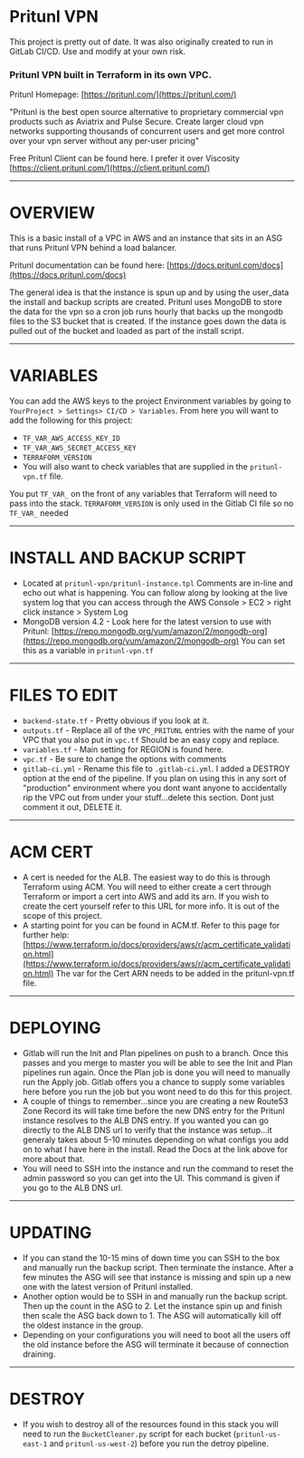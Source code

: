 # Pritunl VPN

This project is pretty out of date. It was also originally created to run in GitLab CI/CD. Use and modify at your own risk.

### Pritunl VPN built in Terraform in its own VPC.

Pritunl Homepage: [https://pritunl.com/](https://pritunl.com/)

"Pritunl is the best open source alternative to proprietary commercial vpn products such as Aviatrix and Pulse Secure. Create larger cloud vpn networks supporting thousands of concurrent users and get more control over your vpn server without any per-user pricing"

Free Pritunl Client can be found here. I prefer it over Viscosity [https://client.pritunl.com/](https://client.pritunl.com/)

---

# OVERVIEW

This is a basic install of a VPC in AWS and an instance that sits in an ASG that runs Pritunl VPN behind a load balancer.

Pritunl documentation can be found here: [https://docs.pritunl.com/docs](https://docs.pritunl.com/docs)

The general idea is that the instance is spun up and by using the user_data the install and backup scripts are created. Pritunl uses MongoDB to store the data for the vpn so a cron job runs hourly that backs up the mongodb files to the S3 bucket that is created. If the instance goes down the data is pulled out of the bucket and loaded as part of the install script.

---

# VARIABLES

You can add the AWS keys to the project Environment variables by going to `YourProject > Settings> CI/CD > Variables`. From here you will want to add the following for this project:
* `TF_VAR_AWS_ACCESS_KEY_ID`
* `TF_VAR_AWS_SECRET_ACCESS_KEY`
* `TERRAFORM_VERSION`
* You will also want to check variables that are supplied in the `pritunl-vpn.tf` file.

You put `TF_VAR_` on the front of any variables that Terraform will need to pass into the stack. `TERRAFORM_VERSION` is only used in the Gitlab CI file so no `TF_VAR_` needed

---

# INSTALL AND BACKUP SCRIPT
* Located at `pritunl-vpn/pritunl-instance.tpl` Comments are in-line and echo out what is happening. You can follow along by looking at the live system log that you can access through the AWS Console > EC2 > right click instance > System Log
* MongoDB version 4.2 - Look here for the latest version to use with Pritunl: [https://repo.mongodb.org/yum/amazon/2/mongodb-org](https://repo.mongodb.org/yum/amazon/2/mongodb-org) You can set this as a variable in `pritunl-vpn.tf`

---

# FILES TO EDIT
* `backend-state.tf` - Pretty obvious if you look at it.
* `outputs.tf` - Replace all of the `VPC_PRITUNL` entries with the name of your VPC that you also put in `vpc.tf` Should be an easy copy and replace.
* `variables.tf` - Main setting for REGION is found here.
* `vpc.tf` - Be sure to change the options with comments
* `gitlab-ci.yml` - Rename this file to `.gitlab-ci.yml`. I added a DESTROY option at the end of the pipeline. If you plan on using this in any sort of "production" environment where you dont want anyone to accidentally rip the VPC out from under your stuff...delete this section. Dont just comment it out, DELETE it.

---

# ACM CERT
* A cert is needed for the ALB. The easiest way to do this is through Terraform using ACM. You will need to either create a cert through Terraform or import a cert into AWS and add its arn. If you wish to create the cert yourself refer to this URL for more info. It is out of the scope of this project.
* A starting point for you can be found in ACM.tf. Refer to this page for further help:[https://www.terraform.io/docs/providers/aws/r/acm_certificate_validation.html](https://www.terraform.io/docs/providers/aws/r/acm_certificate_validation.html)
The var for the Cert ARN needs to be added in the pritunl-vpn.tf file.

---

# DEPLOYING
* Gitlab will run the Init and Plan pipelines on push to a branch. Once this passes and you merge to master you will be able to see the Init and Plan pipelines run again. Once the Plan job is done you will need to manually run the Apply job. Gitlab offers you a chance to supply some variables here before you run the job but you wont need to do this for this project.
* A couple of things to remember...since you are creating a new Route53 Zone Record its will take time before the new DNS entry for the Pritunl instance resolves to the ALB DNS entry. If you wanted you can go directly to the ALB DNS url to verify that the instance was setup...it generaly takes about 5-10 minutes depending on what configs you add on to what I have here in the install. Read the Docs at the link above for more about that.
* You will need to SSH into the instance and run the command to reset the admin password so you can get into the UI. This command is given if you go to the ALB DNS url.

---

# UPDATING
* If you can stand the 10-15 mins of down time you can SSH to the box and manually run the backup script. Then terminate the instance. After a few minutes the ASG will see that instance is missing and spin up a new one with the latest version of Pritunl installed.
* Another option would be to SSH in and manually run the backup script. Then up the count in the ASG to 2. Let the instance spin up and finish then scale the ASG back down to 1. The ASG will automatically kill off the oldest instance in the group.
* Depending on your configurations you will need to boot all the users off the old instance before the ASG will terminate it because of connection draining.

---

# DESTROY
* If you wish to destroy all of the resources found in this stack you will need to run the `BucketCleaner.py` script for each bucket (`pritunl-us-east-1` and `pritunl-us-west-2`) before you run the detroy pipeline.
